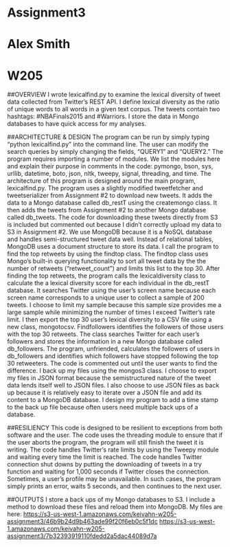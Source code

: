 # Assignment3
# Alex Smith
# W205

##OVERVIEW
I wrote lexicalfind.py to examine the lexical diversity of tweet data collected from Twitter’s REST API. I define lexical diversity as the ratio of unique words to all words in a given text corpus. The tweets contain two hashtags: #NBAFinals2015 and #Warriors. I store the data in Mongo databases to have quick access for my analyses. 

##ARCHITECTURE & DESIGN
The program can be run by simply typing “python lexicalfind.py” into the command line. The user can modify the search queries by simply changing the fields, “QUERY1” and “QUERY2.” 
The program requires importing a number of modules. We list the modules here and explain their purpose in comments in the code: pymongo, bson, sys, urllib, datetime, boto, json, nltk, tweepy, signal, threading, and time.
The architecture of this program is designed around the main program, lexicalfind.py. The program uses a slightly modified tweetfetcher and tweetserializer from Assignment #2 to download new tweets. It adds the data to a Mongo database called db_restT using the createmongo class. It then adds the tweets from Assignment #2 to another Mongo database called db_tweets. The code for downloading these tweets directly from S3 is included but commented out because I didn’t correctly upload my data to S3 in Assignment #2. 
We use MongoDB because it is a NoSQL database and handles semi-structured tweet data well. Instead of relational tables, MongoDB uses a document structure to store its data. I call the program to find the top retweets by using the findtop class. The findtop class uses Mongo’s built-in querying functionality to sort all tweet data by the the number of retweets (“retweet_count”) and limits this list to the top 30. 
After finding the top retweets, the program calls the lexicaldiversity class to calculate the a lexical diversity score for each individual in the db_restT database. It searches Twitter using the user’s screen name because each screen name corresponds to a unique user to collect a sample of 200 tweets. I choose to limit my sample because this sample size provides me a large sample while minimizing the number of times I exceed Twitter’s rate limit. I then export the top 30 user’s lexical diversity to a CSV file using a new class, mongotocsv.
Findfollowers identifies the followers of those users with the top 30 retweets. The class searches Twitter for each user’s followers and stores the information in a new Mongo database called db_followers. The program, unfriended, calculates the followers of users in db_followers and identifies which followers have stopped following the top 30 retweeters. The code is commented out until the user wants to find the difference.
I back up my files using the mongos3 class. I choose to export my files in JSON format because the semistructured nature of the tweet data lends itself well to JSON files. I also choose to use JSON files as back up because it is relatively easy to iterate over a JSON file and add its content to a MongoDB database. I design my program to add a time stamp to the back up file because often users need multiple back ups of a database. 

##RESILIENCY
This code is designed to be resilient to exceptions from both software and the user. The code uses the threading module to ensure that if the user aborts the program, the program will still finish the tweet it is writing. The code handles Twitter’s rate limits by using the Tweepy module and waiting every time the limit is reached. The code handles Twitter connection shut downs by putting the downloading of tweets in a try function and waiting for 1,000 seconds if Twitter closes the connection. Sometimes, a user’s profile may be unavailable. In such cases, the program simply prints an error, waits 5 seconds, and then continues to the next user.

##OUTPUTS
I store a back ups of my Mongo databases to S3. I include a method to download these files and reload them into MongoDB. My files are here: 
https://s3-us-west-1.amazonaws.com/keivahn-w205-assignment3/46b9b24d9b463ade99f20f6eb0c5f1dc
https://s3-us-west-1.amazonaws.com/keivahn-w205-assignment3/7b32393919110fdedd2a5dac44089d7a